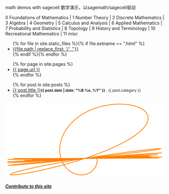 math demos with sagecell 数学演示，以sagemath/sagecell驱动

0 Foundations of Mathematics | 1 Number Theory | 2 Discrete Mathematics | 3 Algebra |
4 Geometry | 5 Calculus and Analysis | 6 Applied Mathematics | 7 Probability and Statistics |
8 Topology | 9 History and Terminology | 10 Recreational Mathematics | 11 misc

<ul>{% for file in site.static_files %}{% if file.extname == ".html" %}
<li><a href="{{file.path | replace_first: '/', ''}}">{{file.path | replace_first: '/', ''}}</a></li>{% endif %}{% endfor %}
</ul>
<ul>
  {% for page in site.pages %}
  <li><a href="{{ page.url | relative_url }}">{{ page.url }}</a></li>
  {% endfor %}
</ul>
<ul>
{% for post in site.posts %}	
    <li><a href="{{ post.url | relative_url }}">{{ post.title }}</a><small><strong>{{ post.date | date: "%B %e, %Y" }}</strong> . {{ post.category }} </small></li>	
{% endfor %}
</ul>

![mathdemos](logo.png)
<h5><a href="https://github.com/2293/mathdemos/new/main">Contribute to this site</a></h5>